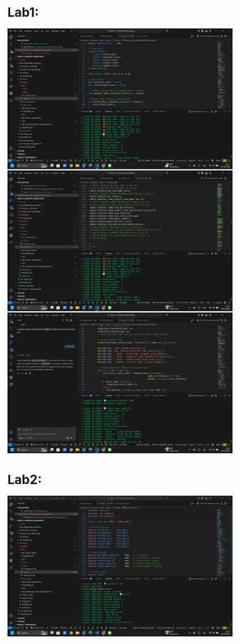 # Lab1:
![alt text](image.png)
![alt text](image-1.png)
![alt text](image-2.png)

# Lab2:
![alt text](image-3.png)